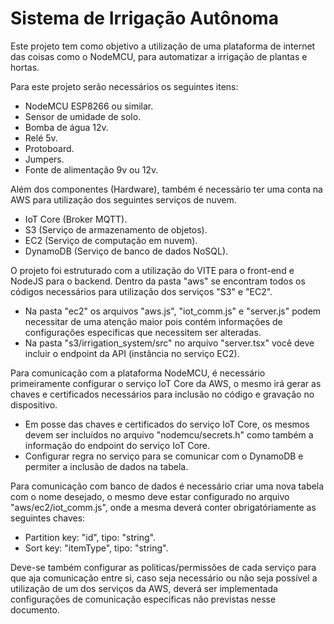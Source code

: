 # Sistema de Irrigação Autônoma

Este projeto tem como objetivo a utilização de uma plataforma de internet das coisas como o NodeMCU, para automatizar a irrigação de plantas e hortas.

Para este projeto serão necessários os seguintes itens:
- NodeMCU ESP8266 ou similar.
- Sensor de umidade de solo.
- Bomba de água 12v.
- Relé 5v.
- Protoboard.
- Jumpers.
- Fonte de alimentação 9v ou 12v.

Além dos componentes (Hardware), também é necessário ter uma conta na AWS para utilização dos seguintes serviços de nuvem.
- IoT Core (Broker MQTT).
- S3 (Serviço de armazenamento de objetos).
- EC2 (Serviço de computação em nuvem).
- DynamoDB (Serviço de banco de dados NoSQL).

O projeto foi estruturado com a utilização do VITE para o front-end e NodeJS para o backend.
Dentro da pasta "aws" se encontram todos os códigos necessários para utilização dos serviços "S3" e "EC2".
- Na pasta "ec2" os arquivos "aws.js", "iot_comm.js" e "server.js" podem necessitar de uma atenção maior pois contém informações de configurações especificas que necessitem ser alteradas.
- Na pasta "s3/irrigation_system/src" no arquivo "server.tsx" você deve incluir o endpoint da API (instância no serviço EC2).

Para comunicação com a plataforma NodeMCU, é necessário primeiramente configurar o serviço IoT Core da AWS, o mesmo irá gerar as chaves e certificados necessários para inclusão no código e gravação no dispositivo.
- Em posse das chaves e certificados do serviço IoT Core, os mesmos devem ser incluídos no arquivo "nodemcu/secrets.h" como também a informação do endpoint do serviço IoT Core.
- Configurar regra no serviço para se comunicar com o DynamoDB e permiter a inclusão de dados na tabela.

Para comunicação com banco de dados é necessário criar uma nova tabela com o nome desejado, o mesmo deve estar configurado no arquivo "aws/ec2/iot_comm.js", onde a mesma deverá conter obrigatóriamente as seguintes chaves:
- Partition key:  "id", tipo: "string".
- Sort key: "itemType", tipo: "string".

Deve-se também configurar as politicas/permissões de cada serviço para que aja comunicação entre si, caso seja necessário ou não seja possível a utilização de um dos serviços da AWS, deverá ser implementada configurações de comunicação especificas não previstas nesse documento.
